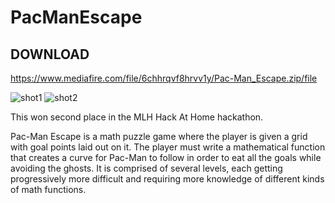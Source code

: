 # PacManEscape

## DOWNLOAD

https://www.mediafire.com/file/6chhrqvf8hrvv1y/Pac-Man_Escape.zip/file

![shot1](https://i.imgur.com/VAwyRNv.png)
![shot2](https://i.imgur.com/yXkfUdo.png)

This won second place in the MLH Hack At Home hackathon.

Pac-Man Escape is a math puzzle game where the player is given a grid with goal points laid out on it. The player must write a mathematical function that creates a curve for Pac-Man to follow in order to eat all the goals while avoiding the ghosts. It is comprised of several levels, each getting progressively more difficult and requiring more knowledge of different kinds of math functions.
